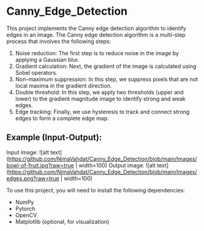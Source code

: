 # Canny_Edge_Detection

This project implements the Canny edge detection algorithm to identify edges in an image. The Canny edge detection algorithm is a multi-step process that involves the following steps:

1. Noise reduction: The first step is to reduce noise in the image by applying a Gaussian blur.
2. Gradient calculation: Next, the gradient of the image is calculated using Sobel operators.
3. Non-maximum suppression: In this step, we suppress pixels that are not local maxima in the gradient direction.
4. Double threshold: In this step, we apply two thresholds (upper and lower) to the gradient magnitude image to identify strong and weak edges.
5. Edge tracking: Finally, we use hysteresis to track and connect strong edges to form a complete edge map.

## Example (Input-Output):
Input image:
![alt text](https://github.com/NimaVahdat/Canny_Edge_Detection/blob/main/Images/bowl-of-fruit.jpg?raw=true | width=100)
Output image:
![alt text](https://github.com/NimaVahdat/Canny_Edge_Detection/blob/main/Images/edges.png?raw=true | width=100)

To use this project, you will need to install the following dependencies:

- NumPy
- Pytorch
- OpenCV
- Matplotlib (optional, for visualization)

